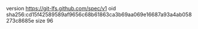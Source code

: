 version https://git-lfs.github.com/spec/v1
oid sha256:cd15f42589589af9656c68b61863ca3b69aa069e16687a93a4ab058273c8685e
size 96
